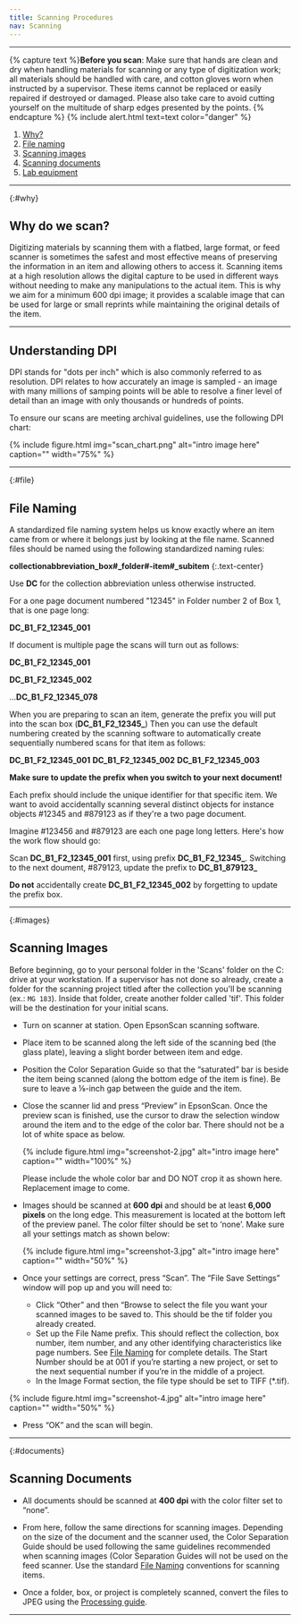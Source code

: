 ```yaml
---
title: Scanning Procedures
nav: Scanning
---
```


-------------------

{% capture text %}**Before you scan**:
Make sure that hands are clean and dry when handling materials for scanning or any type of digitization work; all materials should be handled with care, and cotton gloves worn when instructed by a supervisor. These items cannot be replaced or easily repaired if destroyed or damaged. Please also take care to avoid cutting yourself on the multitude of sharp edges presented by the points. {% endcapture %}
{% include alert.html text=text color="danger" %}

1. [Why?](#why)
2. [File naming](#file)
3. [Scanning images](#images)
4. [Scanning documents](#documents)
5. [Lab equipment](#scanners)

-----------

{:#why}
## Why do we scan?

Digitizing materials by scanning them with a flatbed, large format, or feed scanner is sometimes the safest and most effective means of preserving the information in an item and allowing others to access it. Scanning items at a high resolution allows the digital capture to be used in different ways without needing to make any manipulations to the actual item. This is why we aim for a minimum 600 dpi image; it provides a scalable image that can be used for large or small reprints while maintaining the original details of the item.

-----------

## Understanding DPI

DPI stands for "dots per inch" which is also commonly referred to as resolution. DPI relates to how accurately an image is sampled - an image with many millions of samping points will be able to resolve a finer level of detail than an image with only thousands or hundreds of points.

To ensure our scans are meeting archival guidelines, use the following DPI chart:

{% include figure.html img="scan_chart.png" alt="intro image here" caption="" width="75%" %}

-----------

{:#file}
## File Naming

A standardized file naming system helps us know exactly where an item came from or where it belongs just by looking at the file name. Scanned files should be named using the following standardized naming rules:

**collectionabbreviation_box#_folder#-item#_subitem**
{:.text-center}

Use **DC** for the collection abbreviation unless otherwise instructed.

For a one page document numbered "12345" in Folder number 2 of Box 1, that is one page long:

**DC_B1_F2_12345_001**

If document is multiple page the scans will turn out as follows:

**DC_B1_F2_12345_001**

**DC_B1_F2_12345_002**

...**DC_B1_F2_12345_078**

When you are preparing to scan an item, generate the prefix you will put into the scan box (**DC_B1_F2_12345_**) Then you can use the default numbering created by the scanning software to automatically create sequentially numbered scans for that item as follows:

**DC_B1_F2_12345_001**
**DC_B1_F2_12345_002**
**DC_B1_F2_12345_003**

**Make sure to update the prefix when you switch to your next document!** 

Each prefix should include the unique identifier for that specific item. We want to avoid accidentally scanning several distinct objects for instance objects #12345 and #879123 as if they're a two page document. 

Imagine #123456 and #879123 are each one page long letters. Here's how the work flow should go:

Scan **DC_B1_F2_12345_001** first, using prefix **DC_B1_F2_12345_**. 
Switching to the next doument, #879123, update the prefix to **DC_B1_879123_**

**Do not** accidentally create **DC_B1_F2_12345_002** by forgetting to update the prefix box.

------------

{:#images}
## Scanning Images

Before beginning, go to your personal folder in the 'Scans' folder on the C: drive at your workstation. If a supervisor has not done so already, create a folder for the scanning project titled after the collection you'll be scanning (ex.: `MG 183`). Inside that folder, create another folder called 'tif'. This folder will be the destination for your initial scans.

- Turn on scanner at station. Open EpsonScan scanning software. 

- Place item to be scanned along the left side of the scanning bed (the glass plate), leaving a slight border between item and edge. 

- Position the Color Separation Guide so that the “saturated” bar is beside the item being scanned (along the bottom edge of the item is fine). Be sure to leave a ⅛-inch gap between the guide and the item.

- Close the scanner lid and press “Preview” in EpsonScan. Once the preview scan is finished, use the cursor to draw the selection window around the item and to the edge of the color bar. There should not be a lot of white space as below.

    {% include figure.html img="screenshot-2.jpg" alt="intro image here" caption="" width="100%" %}
    
    Please include the whole color bar and DO NOT crop it as shown here. 
    Replacement image to come.
    
- Images should be scanned at **600 dpi** and should be at least **6,000 pixels** on the long edge. This measurement is located at the bottom left of the preview panel. The color filter should be set to ‘none’. Make sure all your settings match as shown below:

    {% include figure.html img="screenshot-3.jpg" alt="intro image here" caption="" width="50%" %}

- Once your settings are correct, press “Scan”. The “File Save Settings” window will pop up and you will need to:
    - Click “Other” and then “Browse to select the file you want your scanned images to be saved to. This should be the tif folder you already created.
    - Set up the File Name prefix. This should reflect the collection, box number, item number, and any other identifying characteristics like page numbers. See [File Naming](https://uidaholib.github.io/dds-student-workflow/content/1-scanning.html#file) for complete details. The Start Number should be at 001 if you’re starting a new project, or set to the next sequential number if you’re in the middle of a project. 
    - In the Image Format section, the file type should be set to TIFF (*.tif).

{% include figure.html img="screenshot-4.jpg" alt="intro image here" caption="" width="50%" %}

- Press “OK” and the scan will begin. 

-------------

{:#documents}
## Scanning Documents

- All documents should be scanned at **400 dpi** with the color filter set to “none”. 

- From here, follow the same directions for scanning images. Depending on the size of the document and the scanner used, the Color Separation Guide should be used following the same guidelines recommended when scanning images (Color Separation Guides will not be used on the feed scanner. Use the standard [File Naming](https://awbla.github.io/awbla-student-workflow/content/1-scanning.html#file) conventions for scanning items.

- Once a folder, box, or project is completely scanned, convert the files to JPEG using the [Processing guide](https://awbla.github.io/awbla-student-workflow/content/4-processing.html). 

--------------


